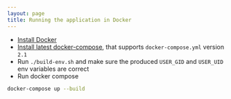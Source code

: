 ```yaml
---
layout: page
title: Running the application in Docker
---
```


* [Install Docker](https://docs.docker.com/engine/installation/)
* [Install latest docker-compose](https://docs.docker.com/compose/install/), that supports `docker-compose.yml` version `2.1`
* Run `./build-env.sh` and make sure the produced `USER_GID` and `USER_UID` env variables are correct
* Run docker compose

```bash
docker-compose up --build
```
